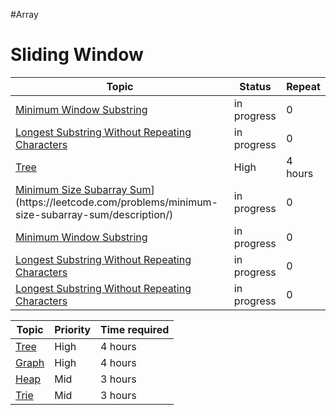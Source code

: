 
#Array

# Sliding Window
| Topic | Status | Repeat |
| --- | --- | --- |
| [Minimum Window Substring]([https://www.techinterviewhandbook.org/algorithms/sorting-searching/](https://leetcode.com/problems/minimum-window-substring/description/)) | in progress | 0 |
| [ Longest Substring Without Repeating Characters](https://www.techinterviewhandbook.org/algorithms/sorting-searching/](https://leetcode.com/problems/longest-substring-without-repeating-characters/description/)) | in progress | 0 |
| [Tree](https://www.techinterviewhandbook.org/algorithms/tree/) | High | 4 hours |
| [ Minimum Size Subarray Sum]([[https://www.techinterviewhandbook.org/algorithms/sorting-searching/](https://leetcode.com/problems/longest-substring-without-repeating-characters/description/))](https://leetcode.com/problems/minimum-size-subarray-sum/description/) | in progress | 0 |
| [Minimum Window Substring]([https://www.techinterviewhandbook.org/algorithms/sorting-searching/](https://leetcode.com/problems/longest-substring-without-repeating-characters/description/)](https://leetcode.com/problems/minimum-window-substring/description/)) | in progress | 0 |
| [ Longest Substring Without Repeating Characters]([https://www.techinterviewhandbook.org/algorithms/sorting-searching/](https://leetcode.com/problems/longest-substring-without-repeating-characters/description/)) | in progress | 0 |
| [ Longest Substring Without Repeating Characters]([https://www.techinterviewhandbook.org/algorithms/sorting-searching/](https://leetcode.com/problems/longest-substring-without-repeating-characters/description/)) | in progress | 0 |

| Topic | Priority | Time required |
| --- | --- | --- |
| [Tree](https://www.techinterviewhandbook.org/algorithms/tree/) | High | 4 hours |
| [Graph](https://www.techinterviewhandbook.org/algorithms/graph/) | High | 4 hours |
| [Heap](https://www.techinterviewhandbook.org/algorithms/heap/) | Mid | 3 hours |
| [Trie](https://www.techinterviewhandbook.org/algorithms/trie/) | Mid | 3 hours |
